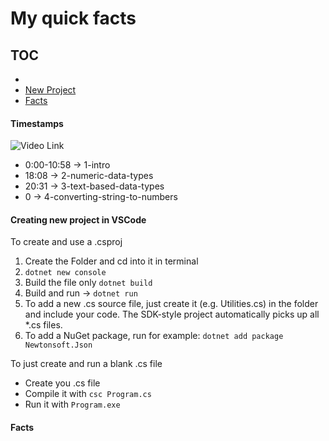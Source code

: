 


# My quick facts


## TOC
- 
- [New Project](#creating-new-project-in-vscode)
- [Facts](#facts)






#### Timestamps
![Video Link](https://www.youtube.com/watch?v=YrtFtdTTfv0)
- 0:00-10:58 -> 1-intro
- 18:08 -> 2-numeric-data-types
- 20:31 -> 3-text-based-data-types
- 0 -> 4-converting-string-to-numbers




#### Creating new project in VSCode

To create and use a .csproj 
1. Create the Folder and cd into it in terminal
2. `dotnet new console`
3. Build the file only `dotnet build`
4. Build and run -> `dotnet run`
5. To add a new .cs source file, just create it (e.g. Utilities.cs) in the folder and include your code. The SDK-style project automatically picks up all *.cs files.
6. To add a NuGet package, run for example: `dotnet add package Newtonsoft.Json`


To just create and run a blank .cs file
- Create you .cs file
- Compile it with `csc Program.cs`
- Run it with `Program.exe`



#### Facts